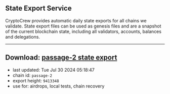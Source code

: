 ## State Export Service
CryptoCrew provides automatic daily state exports for all chains we validate. State export files can be used as genesis files and are a snapshot of the current blockchain state, including all validators, accounts, balances and delegations.

---
**Download: [passage-2 state export](https://dl-eu2.ccvalidators.com/SERVICE/passage/passage-2_export_9413348.json)**
---

- last updated: Tue Jul 30 2024 05:18:47
- chain id: `passage-2`
- export height: `9413348`
- use for: airdrops, local tests, chain recovery
